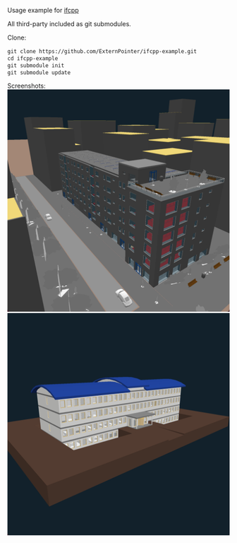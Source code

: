 Usage example for [ifcpp](https://github.com/ExternPointer/ifcpp)

All third-party included as git submodules.

Clone:
```
git clone https://github.com/ExternPointer/ifcpp-example.git
cd ifcpp-example
git submodule init
git submodule update
```

Screenshots:
![alt text](https://github.com/ExternPointer/ifcpp-example/blob/master/screenshots/screenshot1.png?raw=true)
![alt text](https://github.com/ExternPointer/ifcpp-example/blob/master/screenshots/screenshot2.png?raw=true)
